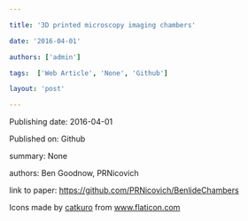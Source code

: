 ---
title: '3D printed microscopy imaging chambers'
date: '2016-04-01'
authors: ['admin']
tags:  ['Web Article', 'None', 'Github']
layout: 'post'
---
Publishing date: 2016-04-01

Published on: Github

summary: None

authors: Ben Goodnow, PRNicovich

link to paper: https://github.com/PRNicovich/BenlideChambers

Icons made by <a href="https://www.flaticon.com/free-icon/bookshelves_3576884" title="catkuro">catkuro</a> from <a href="https://www.flaticon.com/" title="Flaticon"> www.flaticon.com</a>